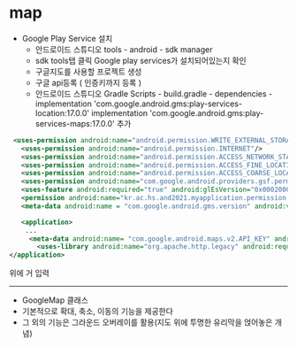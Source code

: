 # map 

 - Google Play Service 설치 
   - 안드로이드 스튜디오 tools - android - sdk manager 
   - sdk tools탭 클릭 Google play services가 설치되어있는지 확인 
   - 구글지도를 사용할 프로젝트 생성 
   - 구글 api등록 ( 인증키까지 등록 ) 
   - 안드로이드 스튜디오 Gradle Scripts - build.gradle - dependencies - implementation 'com.google.android.gms:play-services-location:17.0.0'
                                                                       implementation 'com.google.android.gms:play-services-maps:17.0.0' 추가
 ```xml
  <uses-permission android:name="android.permission.WRITE_EXTERNAL_STORAGE"/>
    <uses-permission android:name="android.permission.INTERNET"/>
    <uses-permission android:name="android.permission.ACCESS_NETWORK_STATE"/>
    <uses-permission android:name="android.permission.ACCESS_FINE_LOCATION"/>
    <uses-permission android:name="android.permission.ACCESS_COARSE_LOCATION"/>
    <uses-permission android:name="com.google.android.providers.gsf.permission.READ_GSERVICES"/>
    <uses-feature android:required="true" android:glEsVersion="0x00020000"/>
    <permission android:name="kr.ac.hs.and2021.myapplication.permission.MAPS_RECEIVE" android:label="signature" ></permission>
    <meta-data android:name = "com.google.android.gms.version" android:value = "12451000"/>

    <application>
     ...
      <meta-data android:name= "com.google.android.maps.v2.API_KEY" android:value="AIzaSyCvkBj1KFKIS1Ec6k2HxSVB1NAIjGkK8o4"/>
        <uses-library android:name="org.apache.http.legacy" android:required="false"/>
</application>
 ```
  위에 거 입력
 
---
 - GoogleMap 클래스 
  - 기본적으로 확대, 축소, 이동의 기능을 제공한다 
  - 그 외의 기능은 그라운드 오버레이를 활용(지도 위에 투명한 유리막을 얹어놓은 개념)
